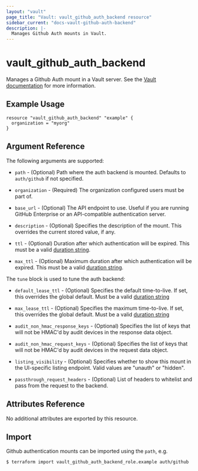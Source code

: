 ```yaml
---
layout: "vault"
page_title: "Vault: vault_github_auth_backend resource"
sidebar_current: "docs-vault-github-auth-backend"
description: |-
  Manages Github Auth mounts in Vault.
---
```


# vault\_github\_auth\_backend

Manages a Github Auth mount in a Vault server. See the [Vault 
documentation](https://www.vaultproject.io/docs/auth/github.html) for more
information.

## Example Usage

```hcl
resource "vault_github_auth_backend" "example" {
  organization = "myorg"
}
```

## Argument Reference

The following arguments are supported:

* `path` - (Optional) Path where the auth backend is mounted. Defaults to `auth/github` 
  if not specified.

* `organization` - (Required) The organization configured users must be part of.

* `base_url` - (Optional) The API endpoint to use. Useful if you 
  are running GitHub Enterprise or an API-compatible authentication server.

* `description` - (Optional) Specifies the description of the mount. 
  This overrides the current stored value, if any.

* `ttl` - (Optional) Duration after which authentication will be expired. 
  This must be a valid [duration string](https://golang.org/pkg/time/#ParseDuration).

* `max_ttl` - (Optional) Maximum duration after which authentication will be expired.
  This must be a valid [duration string](https://golang.org/pkg/time/#ParseDuration).

The `tune` block is used to tune the auth backend:

* `default_lease_ttl` - (Optional) Specifies the default time-to-live. 
  If set, this overrides the global default. 
  Must be a valid [duration string](https://golang.org/pkg/time/#ParseDuration)

* `max_lease_ttl` - (Optional) Specifies the maximum time-to-live. 
  If set, this overrides the global default.
  Must be a valid [duration string](https://golang.org/pkg/time/#ParseDuration)

* `audit_non_hmac_response_keys` - (Optional) Specifies the list of keys that will 
  not be HMAC'd by audit devices in the response data object.

* `audit_non_hmac_request_keys` - (Optional) Specifies the list of keys that will 
  not be HMAC'd by audit devices in the request data object.

* `listing_visibility` - (Optional) Specifies whether to show this mount in 
  the UI-specific listing endpoint. Valid values are "unauth" or "hidden".

* `passthrough_request_headers` - (Optional) List of headers to whitelist and 
  pass from the request to the backend.

## Attributes Reference

No additional attributes are exported by this resource.

## Import

Github authentication mounts can be imported using the `path`, e.g.

```
$ terraform import vault_github_auth_backend_role.example auth/github
```
